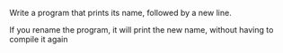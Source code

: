 Write a program that prints its name, followed by a new line.



If you rename the program, it will print the new name, without having to compile it again

